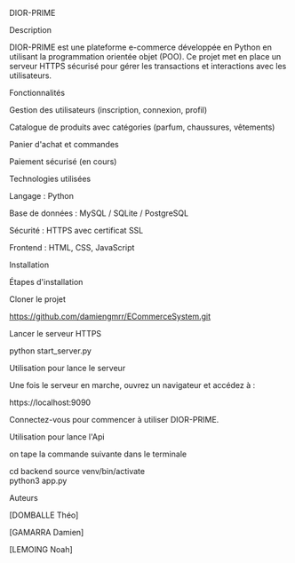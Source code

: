 DIOR-PRIME

Description

DIOR-PRIME est une plateforme e-commerce développée en Python en utilisant la programmation orientée objet (POO). Ce projet met en place un serveur HTTPS sécurisé pour gérer les transactions et interactions avec les utilisateurs.

Fonctionnalités

Gestion des utilisateurs (inscription, connexion, profil)

Catalogue de produits avec catégories (parfum, chaussures, vêtements)

Panier d'achat et commandes

Paiement sécurisé (en cours)

Technologies utilisées

Langage : Python

Base de données : MySQL / SQLite / PostgreSQL

Sécurité : HTTPS avec certificat SSL

Frontend : HTML, CSS, JavaScript

Installation

Étapes d'installation

Cloner le projet

https://github.com/damiengmrr/ECommerceSystem.git

Lancer le serveur HTTPS

python start_server.py

Utilisation pour lance le serveur

Une fois le serveur en marche, ouvrez un navigateur et accédez à :

https://localhost:9090

Connectez-vous pour commencer à utiliser DIOR-PRIME.

Utilisation pour lance l'Api

on tape la commande suivante dans le terminale 

cd backend
source venv/bin/activate  
python3 app.py

Auteurs

[DOMBALLE Théo]

[GAMARRA Damien]

[LEMOING Noah]
